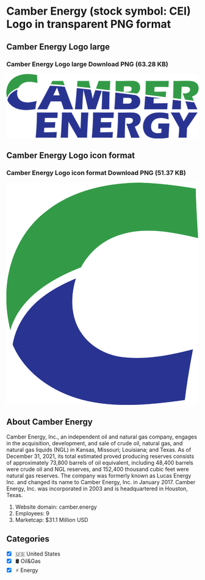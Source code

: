 # Camber Energy (stock symbol: CEI) Logo in transparent PNG format

## Camber Energy Logo large

### Camber Energy Logo large Download PNG (63.28 KB)

![Camber Energy Logo large Download PNG (63.28 KB)](/img/orig/CEI_BIG-59a768eb.png)

## Camber Energy Logo icon format

### Camber Energy Logo icon format Download PNG (51.37 KB)

![Camber Energy Logo icon format Download PNG (51.37 KB)](/img/orig/CEI-3e2e3f62.png)

## About Camber Energy

Camber Energy, Inc., an independent oil and natural gas company, engages in the acquisition, development, and sale of crude oil, natural gas, and natural gas liquids (NGL) in Kansas, Missouri; Louisiana; and Texas. As of December 31, 2021, its total estimated proved producing reserves consists of approximately 73,800 barrels of oil equivalent, including 48,400 barrels were crude oil and NGL reserves, and 152,400 thousand cubic feet were natural gas reserves. The company was formerly known as Lucas Energy Inc. and changed its name to Camber Energy, Inc. in January 2017. Camber Energy, Inc. was incorporated in 2003 and is headquartered in Houston, Texas.

1. Website domain: camber.energy
2. Employees: 9
3. Marketcap: $31.1 Million USD


## Categories
- [x] 🇺🇸 United States
- [x] 🛢 Oil&Gas
- [x] ⚡ Energy
